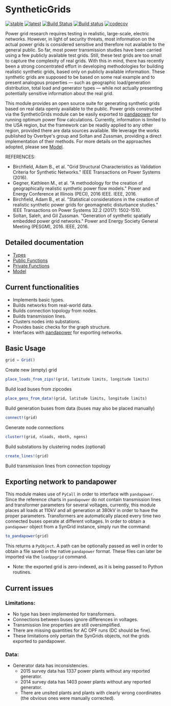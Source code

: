 # SyntheticGrids

[![stable](https://img.shields.io/badge/docs-stable-blue.svg)](https://invenia.github.io/SyntheticGrids.jl/stable)
[![latest](https://img.shields.io/badge/docs-latest-blue.svg)](https://invenia.github.io/SyntheticGrids.jl/latest)
[![Build Status](https://travis-ci.org/invenia/SyntheticGrids.jl.svg?branch=master)](https://travis-ci.org/invenia/SyntheticGrids.jl)
[![Build status](https://ci.appveyor.com/api/projects/status/k1dv1n6anhdxqb9e/branch/master?svg=true)](https://ci.appveyor.com/project/eperim/syntheticgrids-jl/branch/master)
[![codecov](https://codecov.io/gh/invenia/SyntheticGrids.jl/branch/master/graph/badge.svg)](https://codecov.io/gh/invenia/SyntheticGrids.jl)

Power grid research requires testing in realistic, large-scale,  electric  networks.   However,  in  light  of  security threats,  most  information  on  the  actual  power  grids  is considered  sensitive  and  therefore  not  available  to  the general  public.   So  far,  most  power  transmission  studies have been carried using a few publicly available test grids.  Still,  these test grids are too small to capture the  complexity  of  real  grids.   With  this  in  mind,  there has recently been a strong concentrated effort in developing methodologies for building realistic synthetic grids, based only on publicly available information.  These synthetic grids are supposed to be based on some real example  and  to  present  analogous  properties  —  such  as geographic  load/generation  distribution,  total  load  and generator types — while not actually presenting potentially sensitive information about the real grid.

This module provides an open source suite for generating synthetic grids based on real data openly available to the public. Power grids constructed via the SyntheticGrids module can be easily exported to [pandapower](https://pandapower.readthedocs.io/en/v1.2.2/index.html) for running optimum power flow calculations. Currently, information is limited to the USA region, but the framework can be readily applied to any other region, provided there are data sources available. We leverage the works published by Overbye's group and Soltan and Zussman, providing a direct implementation of their methods. For more details on the approaches adopted, please see [Model](Model.md).

REFERENCES:
- Birchfield, Adam B., et al. "Grid Structural Characteristics as Validation Criteria for Synthetic Networks." IEEE Transactions on Power Systems (2016).
- Gegner, Kathleen M., et al. "A methodology for the creation of geographically realistic synthetic power flow models." Power and Energy Conference at Illinois (PECI), 2016 IEEE. IEEE, 2016.
- Birchfield, Adam B., et al. "Statistical considerations in the creation of realistic synthetic power grids for geomagnetic disturbance studies." IEEE Transactions on Power Systems 32.2 (2017): 1502-1510.
- Soltan, Saleh, and Gil Zussman. "Generation of synthetic spatially embedded power grid networks." Power and Energy Society General Meeting (PESGM), 2016. IEEE, 2016.

## Detailed documentation
* [Types](https://invenia.github.io/SyntheticGrids.jl/latest/Types.html)
* [Public Functions](https://invenia.github.io/SyntheticGrids.jl/latest/Functions.html)
* [Private Functions](https://invenia.github.io/SyntheticGrids.jl/latest/Private.html)
* [Model](https://invenia.github.io/SyntheticGrids.jl/latest/Model.html)

## Current functionalities

- Implements basic types.
- Builds networks from real-world data.
- Builds connection topology from nodes.
- Builds transmission lines.
- Clusters nodes into substations.
- Provides basic checks for the graph structure.
- Interfaces with [pandapower](https://pandapower.readthedocs.io/en/v1.2.2/index.html) for exporting networks.

## Basic Usage

```julia
grid = Grid()
```

Create new (empty) grid

```julia
place_loads_from_zips!(grid, latitude limits, longitude limits)
```

Build load buses from zipcodes

```julia
place_gens_from_data!(grid, latitude limits, longitude limits)
```

Build generation buses from data
(buses may also be placed manually)

```julia
connect!(grid)
```

Generate node connections

```julia
cluster!(grid, nloads, nboth, ngens)
```

Build substations by clustering nodes (optional)

```julia
create_lines!(grid)
```

Build transmission lines from connection topology

## Exporting network to pandapower

This module makes use of `PyCall` in order to interface with `pandapower`. Since the reference charts in `pandapower` do not contain transmission lines and transformer parameters for several voltages, currently, this module places all loads at 110kV and all generation at 380kV in order to have the proper parameters. Transformers are automatically placed every time two connected buses operate at different voltages. In order to obtain a `pandapower` object from a SynGrid instance, simply run the command:

```julia
to_pandapower(grid)
```

This returns a `PyObject`. A path can be optionally passed as well in order to obtain a file saved in the native `pandapower` format. These files can later be imported via the `loadppgrid` command.

- Note: the exported grid is zero-indexed, as it is being passed to Python routines.

## Current issues

### Limitations:
- No type has been implemented for transformers.
- Connections between buses ignore differences in voltages.
- Transmission line properties are still oversimplified.
- There are missing quantities for AC OPF runs (DC should be fine).
- These limitations only pertain the SynGrids objects, not the grids exported to pandapower.

### Data:
- Generator data has inconsistencies.
  - 2015 survey data has 1337 power plants without any reported generator.
  - 2014 survey data has 1403 power plants without any reported generator.
  - There are unsited plants and plants with clearly wrong coordinates (the obvious ones
    were manually corrected).
